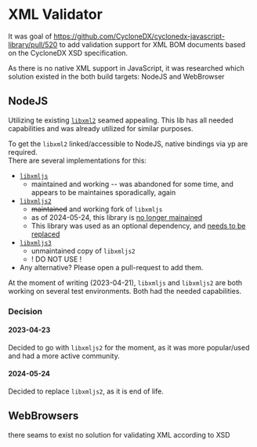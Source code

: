 # XML Validator

It was goal of https://github.com/CycloneDX/cyclonedx-javascript-library/pull/520
to add validation support for XML BOM documents based on the CycloneDX XSD specification.

As there is no native XML support in JavaScript, 
it was researched which solution existed in the both build targets: NodeJS and WebBrowser

## NodeJS

Utilizing te existing [`libxml2`](https://github.com/GNOME/libxml2) seamed appealing.
This lib has all needed capabilities and was already utilized for similar purposes.

To get the `libxml2` linked/accessible to NodeJS, native bindings via yp are required.  
There are several implementations for this: 
* [`libxmljs`](https://www.npmjs.com/package/libxmljs)
  *  maintained and working -- was abandoned for some time, and appears to be maintaines sporadically, again
* [`libxmljs2`](https://www.npmjs.com/package/libxmljs2)
  * ~~maintained~~ and working fork of `libxmljs`
  * as of 2024-05-24, this library is [no longer mainained](https://github.com/marudor/libxmljs2/commit/7ef018cfa3be3b908530e0cb4f3b6bdec6af6633)
  * This library was used as an optional dependency, and [needs to be replaced](https://github.com/CycloneDX/cyclonedx-javascript-library/issues/1079)
* [`libxmljs3`](https://www.npmjs.com/package/libxmljs3)
  * unmaintained copy of `libxmljs2`
  * ! DO NOT USE !
* Any alternative? Please open a pull-request to add them.

At the moment of writing (2023-04-21),
`libxmljs` and `libxmljs2` are both working on several test environments. Both had the needed capabilities.

### Decision

#### 2023-04-23

Decided to go with `libxmljs2` for the moment, 
as it was more popular/used and had a more active community.

#### 2024-05-24

Decided to replace `libxmljs2`, as it is end of life.

## WebBrowsers

there seams to exist no solution for validating XML according to XSD
